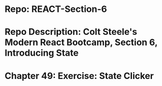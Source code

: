 # Repo: REACT-Section-6
# Repo Description: Colt Steele's Modern React Bootcamp, Section 6, Introducing State
# Chapter 49: Exercise: State Clicker